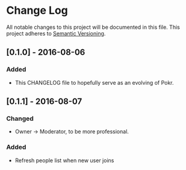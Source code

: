 # Change Log
All notable changes to this project will be documented in this file.
This project adheres to [Semantic Versioning](http://semver.org/).

## [0.1.0] - 2016-08-06
### Added
- This CHANGELOG file to hopefully serve as an evolving of Pokr.

## [0.1.1] - 2016-08-07
### Changed
- Owner -> Moderator, to be more professional.

### Added
- Refresh people list when new user joins